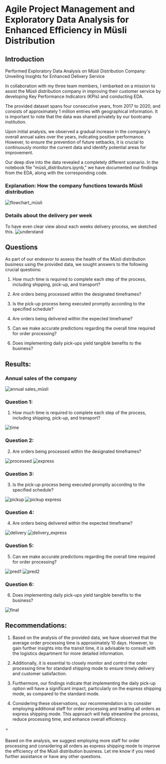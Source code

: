# Agile Project Management and Exploratory Data Analysis for Enhanced Efficiency in Müsli Distribution

## Introduction
Performed Exploratory Data Analysis on Müsli Distribution Company: Unveiling Insights for Enhanced Delivery Service

In collaboration with my three team members, I embarked on a mission to assist the Müsli distribution company in improving their customer service by developing Key Performance Indicators (KPIs) and conducting EDA.

The provided dataset spans four consecutive years, from 2017 to 2020, and consists of approximately 1 million entries with geographical information. It is important to note that the data was shared privately by our bootcamp institution.

Upon initial analysis, we observed a gradual increase in the company's overall annual sales over the years, indicating positive performance. However, to ensure the prevention of future setbacks, it is crucial to continuously monitor the current data and identify potential areas for improvement.

Our deep dive into the data revealed a completely different scenario. In the notebook file "müsli_distributors.ipynb," we have documented our findings from the EDA, along with the corresponding code.

### Explanation: How the company functions towards Müsli distribution
![flowchart_müsli](https://github.com/prache/Internal_data_sourcing_EDA/assets/25516674/fc45de41-dbfb-475f-af64-16a745ec6174)

### Details about the delivery per week
To have even clear view about each weeks delivery process, we sketched this.
![understand](https://github.com/prache/Internal_data_sourcing_EDA/assets/25516674/9efab366-54e7-4a80-8663-cc7a07c58a72)

## Questions
As part of our endeavor to assess the health of the Müsli distribution business using the provided data, we sought answers to the following crucial questions:

1. How much time is required to complete each step of the process, including shipping, pick-up, and transport?

2. Are orders being processed within the designated timeframes?

3. Is the pick-up process being executed promptly according to the specified schedule?

4. Are orders being delivered within the expected timeframe?

5. Can we make accurate predictions regarding the overall time required for order processing?

6. Does implementing daily pick-ups yield tangible benefits to the business?

## Results:
### Annual sales of the company
![annual sales_müsli](https://github.com/prache/Internal_data_sourcing_EDA/assets/25516674/320843fc-b7f0-4448-bb64-ee5699f3bd95)

### Question 1:
1. How much time is required to complete each step of the process, including shipping, pick-up, and transport?

![time](https://github.com/prache/Internal_data_sourcing_EDA/assets/25516674/fc3992d5-228a-4293-b1fa-e9ddf54cfd02)
### Question 2:
2. Are orders being processed within the designated timeframes?

![processed](https://github.com/prache/Internal_data_sourcing_EDA/assets/25516674/dbb356e6-419c-4c59-ac9d-26aad7acd64d) ![express](https://github.com/prache/Internal_data_sourcing_EDA/assets/25516674/17dae445-c29b-4f81-b1f2-bf7d214b9583)
### Question 3:
3. Is the pick-up process being executed promptly according to the specified schedule?

![pickup](https://github.com/prache/Internal_data_sourcing_EDA/assets/25516674/3bad70b0-f269-481c-9152-72ca11010781) ![pickup express](https://github.com/prache/Internal_data_sourcing_EDA/assets/25516674/aa68160a-9238-496b-a1b2-1e47e46d5c49)
### Question 4:
 4. Are orders being delivered within the expected timeframe?
 
![delivery](https://github.com/prache/Internal_data_sourcing_EDA/assets/25516674/c215baab-16a0-4290-82f1-f69c9d2a89e4) ![delivery_express](https://github.com/prache/Internal_data_sourcing_EDA/assets/25516674/ac2c48a6-3371-43ef-bccb-1637dfaeb6a9)
### Question 5:
5. Can we make accurate predictions regarding the overall time required for order processing?

![pred1](https://github.com/prache/Internal_data_sourcing_EDA/assets/25516674/8931c4d9-8a7a-49c7-bfc8-6963da118dd9) ![pred2](https://github.com/prache/Internal_data_sourcing_EDA/assets/25516674/feec733c-51db-4988-bcd8-c04d8ed15db6)
### Question 6:
6. Does implementing daily pick-ups yield tangible benefits to the business?

![final](https://github.com/prache/Internal_data_sourcing_EDA/assets/25516674/4d42e832-26ba-40f2-ab7d-f9ac402dfd86)

## Recommendations:
1. Based on the analysis of the provided data, we have observed that the average order processing time is approximately 10 days. However, to gain further insights into the transit time, it is advisable to consult with the logistics department for more detailed information.

2. Additionally, it is essential to closely monitor and control the order processing time for standard shipping mode to ensure timely delivery and customer satisfaction.

3. Furthermore, our findings indicate that implementing the daily pick-up option will have a significant impact, particularly on the express shipping mode, as compared to the standard mode.

4. Considering these observations, our recommendation is to consider employing additional staff for order processing and treating all orders as express shipping mode. This approach will help streamline the process, reduce processing time, and enhance overall efficiency.

⭐️

Based on the analysis, we suggest employing more staff for order processing and considering all orders as express shipping mode to improve the efficiency of the Müsli distribution business. Let me know if you need further assistance or have any other questions.


















